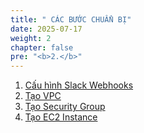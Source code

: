 ```yaml
---
title: " CÁC BƯỚC CHUẨN BỊ"
date: 2025-07-17
weight: 2
chapter: false
pre: "<b>2.</b>"
---
```


1. [Cấu hình Slack Webhooks](1-Configure-Slack-Webhooks/)
2. [Tạo VPC](2-create-vpc/)
3. [Tạo Security Group](3-Create-Security-Gruop/)
4. [Tạo EC2 Instance](4-create-ec2-instance/)
